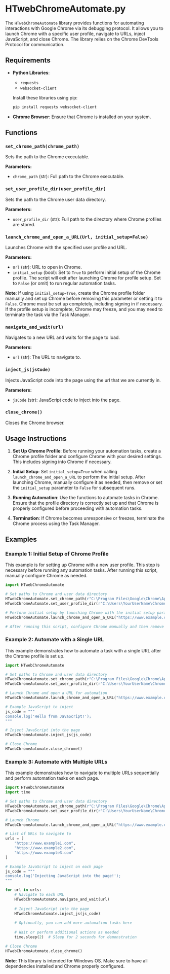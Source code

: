 # HTwebChromeAutomate.py

The `HTwebChromeAutomate` library provides functions for automating interactions with Google Chrome via its debugging protocol. It allows you to launch Chrome with a specific user profile, navigate to URLs, inject JavaScript, and close Chrome. The library relies on the Chrome DevTools Protocol for communication.

## Requirements

- **Python Libraries**: 
  - `requests`
  - `websocket-client`
  
  Install these libraries using pip:
  ```bash
  pip install requests websocket-client
  ```

- **Chrome Browser**: Ensure that Chrome is installed on your system.

## Functions

### `set_chrome_path(chrome_path)`

Sets the path to the Chrome executable.

**Parameters:**
- `chrome_path` (str): Full path to the Chrome executable.

### `set_user_profile_dir(user_profile_dir)`

Sets the path to the Chrome user data directory.

**Parameters:**
- `user_profile_dir` (str): Full path to the directory where Chrome profiles are stored.

### `launch_chrome_and_open_a_URL(Url, initial_setup=False)`

Launches Chrome with the specified user profile and URL. 

**Parameters:**
- `Url` (str): URL to open in Chrome.
- `initial_setup` (bool): Set to `True` to perform initial setup of the Chrome profile. The script will exit after launching Chrome for profile setup. Set to `False` (or omit) to run regular automation tasks.

**Note**: If using `initial_setup=True`, create the Chrome profile folder manually and set up Chrome before removing this parameter or setting it to `False`. Chrome must be set up completely, including signing in if necessary. If the profile setup is incomplete, Chrome may freeze, and you may need to terminate the task via the Task Manager.

### `navigate_and_wait(url)`

Navigates to a new URL and waits for the page to load.

**Parameters:**
- `url` (str): The URL to navigate to.

### `inject_js(jsCode)`

Injects JavaScript code into the page using the url that we are currently in.

**Parameters:**
- `jsCode` (str): JavaScript code to inject into the page.

### `close_chrome()`

Closes the Chrome browser.

## Usage Instructions

1. **Set Up Chrome Profile**: Before running your automation tasks, create a Chrome profile folder and configure Chrome with your desired settings. This includes signing into Chrome if necessary. 

2. **Initial Setup**: Set `initial_setup=True` when calling `launch_chrome_and_open_a_URL` to perform the initial setup. After launching Chrome, manually configure it as needed, then remove or set the `initial_setup` parameter to `False` for subsequent runs.

3. **Running Automation**: Use the functions to automate tasks in Chrome. Ensure that the profile directory is correctly set up and that Chrome is properly configured before proceeding with automation tasks.

4. **Termination**: If Chrome becomes unresponsive or freezes, terminate the Chrome process using the Task Manager.

## Examples

### Example 1: Initial Setup of Chrome Profile

This example is for setting up Chrome with a new user profile. This step is necessary before running any automation tasks. After running this script, manually configure Chrome as needed.

```python
import HTwebChromeAutomate

# Set paths to Chrome and user data directory
HTwebChromeAutomate.set_chrome_path(r"C:\Program Files\Google\Chrome\Application\chrome.exe")
HTwebChromeAutomate.set_user_profile_dir(r"C:\Users\YourUserName\ChromeProfile")

# Perform initial setup by launching Chrome with the initial setup parameter set to True
HTwebChromeAutomate.launch_chrome_and_open_a_URL("https://www.example.com", initial_setup=True)

# After running this script, configure Chrome manually and then remove the 'initial_setup' parameter or set it to False for subsequent tasks.
```

### Example 2: Automate with a Single URL

This example demonstrates how to automate a task with a single URL after the Chrome profile is set up.

```python
import HTwebChromeAutomate

# Set paths to Chrome and user data directory
HTwebChromeAutomate.set_chrome_path(r"C:\Program Files\Google\Chrome\Application\chrome.exe")
HTwebChromeAutomate.set_user_profile_dir(r"C:\Users\YourUserName\ChromeProfile")

# Launch Chrome and open a URL for automation
HTwebChromeAutomate.launch_chrome_and_open_a_URL("https://www.example.com")

# Example JavaScript to inject
js_code = """
console.log('Hello from JavaScript!');
"""

# Inject JavaScript into the page
HTwebChromeAutomate.inject_js(js_code)

# Close Chrome
HTwebChromeAutomate.close_chrome()
```

### Example 3: Automate with Multiple URLs

This example demonstrates how to navigate to multiple URLs sequentially and perform automation tasks on each page.

```python
import HTwebChromeAutomate
import time

# Set paths to Chrome and user data directory
HTwebChromeAutomate.set_chrome_path(r"C:\Program Files\Google\Chrome\Application\chrome.exe")
HTwebChromeAutomate.set_user_profile_dir(r"C:\Users\YourUserName\ChromeProfile")

# Launch Chrome
HTwebChromeAutomate.launch_chrome_and_open_a_URL("https://www.example.com")

# List of URLs to navigate to
urls = [
    "https://www.example1.com",
    "https://www.example2.com",
    "https://www.example3.com"
]

# Example JavaScript to inject on each page
js_code = """
console.log('Injecting JavaScript into the page!');
"""

for url in urls:
    # Navigate to each URL
    HTwebChromeAutomate.navigate_and_wait(url)
    
    # Inject JavaScript into the page
    HTwebChromeAutomate.inject_js(js_code)
    
    # Optionally, you can add more automation tasks here
    
    # Wait or perform additional actions as needed
    time.sleep(2)  # Sleep for 2 seconds for demonstration

# Close Chrome
HTwebChromeAutomate.close_chrome()
```

**Note**: This library is intended for Windows OS. Make sure to have all dependencies installed and Chrome properly configured.
